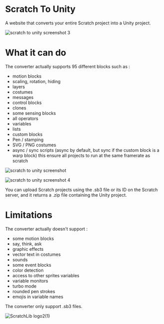 # Scratch To Unity
 A website that converts your entire Scratch project into a Unity project.

![scratch to unity screenshot 3](https://github.com/Lythox-Supreme/Scratch-To-Unity/assets/139252857/18465ee6-5a37-4511-8208-22656ef86a0a)


# What it can do
The converter actually supports 95 different blocks such as :
 - motion blocks
 - scaling, rotation, hiding
 - layers
 - costumes
 - messages
 - control blocks
 - clones
 - some sensing blocks
 - all operators
 - variables
 - lists
 - custom blocks
 - Pen / stamping
 - SVG / PNG costumes
 - async / sync scripts (async by default, but sync if the custom block is a warp block) this ensure all projects to run at the same framerate as scratch

 ![scratch to unity screenshot](https://github.com/Lythox-Supreme/Scratch-To-Unity/assets/139252857/8f366f35-7bdc-42f0-8269-fda69ec39e68)

 ![scratch to unity screenshot 4](https://github.com/Lythox-Supreme/Scratch-To-Unity/assets/139252857/c67d1823-5e9c-4d85-9415-a86d1aa79712)


You can upload Scratch projects using the .sb3 file or its ID on the Scratch server, and it returns a .zip file containing the Unity project.

# Limitations

The converter actually doesn't support : 
 - some motion blocks
 - say, think, ask
 - graphic effects
 - vector text in costumes
 - sounds
 - some event blocks
 - color detection
 - access to other sprites variables
 - variable monitors
 - turbo mode
 - rounded pen strokes
 - emojis in variable names

The converter only support .sb3 files.

![ScratchLib logo2(1)](https://github.com/Lythox-Supreme/Scratch-To-Unity/assets/139252857/33da60b3-48bc-44bb-926a-cb2bac74cc62)

